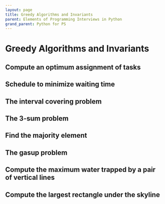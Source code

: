 ```yaml
---
layout: page
title: Greedy Algorithms and Invariants
parent: Elements of Programming Interviews in Python
grand_parent: Python for PS
---
```


# Greedy Algorithms and Invariants

## Compute an optimum assignment of tasks
## Schedule to minimize waiting time
## The interval covering problem
## The 3-sum problem
## Find the majority element
## The gasup problem
## Compute the maximum water trapped by a pair of vertical lines
## Compute the largest rectangle under the skyline
